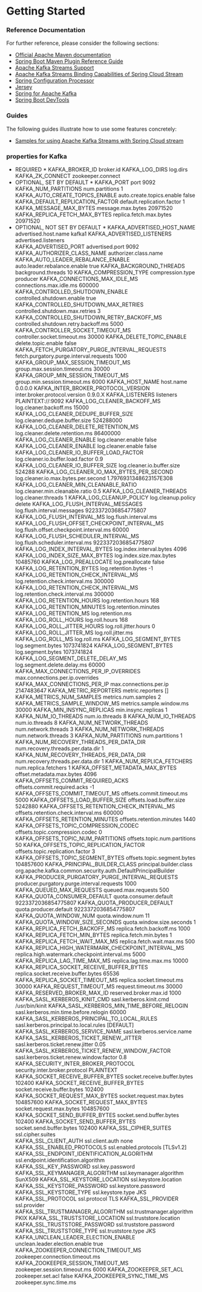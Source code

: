 # Getting Started

### Reference Documentation
For further reference, please consider the following sections:

* [Official Apache Maven documentation](https://maven.apache.org/guides/index.html)
* [Spring Boot Maven Plugin Reference Guide](https://docs.spring.io/spring-boot/docs/2.2.2.RELEASE/maven-plugin/)
* [Apache Kafka Streams Support](https://docs.spring.io/spring-kafka/docs/current/reference/html/_reference.html#kafka-streams)
* [Apache Kafka Streams Binding Capabilities of Spring Cloud Stream](https://docs.spring.io/spring-cloud-stream/docs/current/reference/htmlsingle/#_kafka_streams_binding_capabilities_of_spring_cloud_stream)
* [Spring Configuration Processor](https://docs.spring.io/spring-boot/docs/2.2.2.RELEASE/reference/htmlsingle/#configuration-metadata-annotation-processor)
* [Jersey](https://docs.spring.io/spring-boot/docs/2.2.2.RELEASE/reference/htmlsingle/#boot-features-jersey)
* [Spring for Apache Kafka](https://docs.spring.io/spring-boot/docs/2.2.2.RELEASE/reference/htmlsingle/#boot-features-kafka)
* [Spring Boot DevTools](https://docs.spring.io/spring-boot/docs/2.2.2.RELEASE/reference/htmlsingle/#using-boot-devtools)

### Guides
The following guides illustrate how to use some features concretely:

* [Samples for using Apache Kafka Streams with Spring Cloud stream](https://github.com/spring-cloud/spring-cloud-stream-samples/tree/master/kafka-streams-samples)


### properties for Kafka
* REQUIRED *
KAFKA_BROKER_ID	broker.id
KAFKA_LOG_DIRS	log.dirs
KAFKA_ZK_CONNECT	zookeeper.connect
* OPTIONAL, SET BY DEFAULT *
KAFKA_PORT	port	9092
KAFKA_NUM_PARTITIONS	num.partitions	1
KAFKA_AUTO_CREATE_TOPICS_ENABLE	auto.create.topics.enable	false
KAFKA_DEFAULT_REPLICATION_FACTOR	default.replication.factor	1
KAFKA_MESSAGE_MAX_BYTES	message.max.bytes	20971520
KAFKA_REPLICA_FETCH_MAX_BYTES	replica.fetch.max.bytes	20971520
* OPTIONAL, NOT SET BY DEFAULT *
KAFKA_ADVERTISED_HOST_NAME	advertised.host.name	kafka1
KAFKA_ADVERTISED_LISTENERS	advertised.listeners	
KAFKA_ADVERTISED_PORT	advertised.port	9092
KAFKA_AUTHORIZER_CLASS_NAME	authorizer.class.name	
KAFKA_AUTO_LEADER_REBALANCE_ENABLE	auto.leader.rebalance.enable	true
KAFKA_BACKGROUND_THREADS	background.threads	10
KAFKA_COMPRESSION_TYPE	compression.type	producer
KAFKA_CONNECTIONS_MAX_IDLE_MS	connections.max.idle.ms	600000
KAFKA_CONTROLLED_SHUTDOWN_ENABLE	controlled.shutdown.enable	true
KAFKA_CONTROLLED_SHUTDOWN_MAX_RETRIES	controlled.shutdown.max.retries	3
KAFKA_CONTROLLED_SHUTDOWN_RETRY_BACKOFF_MS	controlled.shutdown.retry.backoff.ms	5000
KAFKA_CONTROLLER_SOCKET_TIMEOUT_MS	controller.socket.timeout.ms	30000
KAFKA_DELETE_TOPIC_ENABLE	delete.topic.enable	false
KAFKA_FETCH_PURGATORY_PURGE_INTERVAL_REQUESTS	fetch.purgatory.purge.interval.requests	1000
KAFKA_GROUP_MAX_SESSION_TIMEOUT_MS	group.max.session.timeout.ms	30000
KAFKA_GROUP_MIN_SESSION_TIMEOUT_MS	group.min.session.timeout.ms	6000
KAFKA_HOST_NAME	host.name	0.0.0.0
KAFKA_INTER_BROKER_PROTOCOL_VERSION	inter.broker.protocol.version	0.9.0.X
KAFKA_LISTENERS	listeners	PLAINTEXT://:9092
KAFKA_LOG_CLEANER_BACKOFF_MS	log.cleaner.backoff.ms	15000
KAFKA_LOG_CLEANER_DEDUPE_BUFFER_SIZE	log.cleaner.dedupe.buffer.size	524288000
KAFKA_LOG_CLEANER_DELETE_RETENTION_MS	log.cleaner.delete.retention.ms	86400000
KAFKA_LOG_CLEANER_ENABLE	log.cleaner.enable	false
KAFKA_LOG_CLEANER_ENABLE	log.cleaner.enable	false
KAFKA_LOG_CLEANER_IO_BUFFER_LOAD_FACTOR	log.cleaner.io.buffer.load.factor	0.9
KAFKA_LOG_CLEANER_IO_BUFFER_SIZE	log.cleaner.io.buffer.size	524288
KAFKA_LOG_CLEANER_IO_MAX_BYTES_PER_SECOND	log.cleaner.io.max.bytes.per.second	1.7976931348623157E308
KAFKA_LOG_CLEANER_MIN_CLEANABLE_RATIO	log.cleaner.min.cleanable.ratio	0.5
KAFKA_LOG_CLEANER_THREADS	log.cleaner.threads	1
KAFKA_LOG_CLEANUP_POLICY	log.cleanup.policy	delete
KAFKA_LOG_FLUSH_INTERVAL_MESSAGES	log.flush.interval.messages	9223372036854775807
KAFKA_LOG_FLUSH_INTERVAL_MS	log.flush.interval.ms	
KAFKA_LOG_FLUSH_OFFSET_CHECKPOINT_INTERVAL_MS	log.flush.offset.checkpoint.interval.ms	60000
KAFKA_LOG_FLUSH_SCHEDULER_INTERVAL_MS	log.flush.scheduler.interval.ms	9223372036854775807
KAFKA_LOG_INDEX_INTERVAL_BYTES	log.index.interval.bytes	4096
KAFKA_LOG_INDEX_SIZE_MAX_BYTES	log.index.size.max.bytes	10485760
KAFKA_LOG_PREALLOCATE	log.preallocate	false
KAFKA_LOG_RETENTION_BYTES	log.retention.bytes	-1
KAFKA_LOG_RETENTION_CHECK_INTERVAL_MS	log.retention.check.interval.ms	300000
KAFKA_LOG_RETENTION_CHECK_INTERVAL_MS	log.retention.check.interval.ms	300000
KAFKA_LOG_RETENTION_HOURS	log.retention.hours	168
KAFKA_LOG_RETENTION_MINUTES	log.retention.minutes	
KAFKA_LOG_RETENTION_MS	log.retention.ms	
KAFKA_LOG_ROLL_HOURS	log.roll.hours	168
KAFKA_LOG_ROLL_JITTER_HOURS	log.roll.jitter.hours	0
KAFKA_LOG_ROLL_JITTER_MS	log.roll.jitter.ms	
KAFKA_LOG_ROLL_MS	log.roll.ms	
KAFKA_LOG_SEGMENT_BYTES	log.segment.bytes	1073741824
KAFKA_LOG_SEGMENT_BYTES	log.segment.bytes	1073741824
KAFKA_LOG_SEGMENT_DELETE_DELAY_MS	log.segment.delete.delay.ms	60000
KAFKA_MAX_CONNECTIONS_PER_IP_OVERRIDES	max.connections.per.ip.overrides	
KAFKA_MAX_CONNECTIONS_PER_IP	max.connections.per.ip	2147483647
KAFKA_METRIC_REPORTERS	metric.reporters	[]
KAFKA_METRICS_NUM_SAMPLES	metrics.num.samples	2
KAFKA_METRICS_SAMPLE_WINDOW_MS	metrics.sample.window.ms	30000
KAFKA_MIN_INSYNC_REPLICAS	min.insync.replicas	1
KAFKA_NUM_IO_THREADS	num.io.threads	8
KAFKA_NUM_IO_THREADS	num.io.threads	8
KAFKA_NUM_NETWORK_THREADS	num.network.threads	3
KAFKA_NUM_NETWORK_THREADS	num.network.threads	3
KAFKA_NUM_PARTITIONS	num.partitions	1
KAFKA_NUM_RECOVERY_THREADS_PER_DATA_DIR	num.recovery.threads.per.data.dir	1
KAFKA_NUM_RECOVERY_THREADS_PER_DATA_DIR	num.recovery.threads.per.data.dir	1
KAFKA_NUM_REPLICA_FETCHERS	num.replica.fetchers	1
KAFKA_OFFSET_METADATA_MAX_BYTES	offset.metadata.max.bytes	4096
KAFKA_OFFSETS_COMMIT_REQUIRED_ACKS	offsets.commit.required.acks	-1
KAFKA_OFFSETS_COMMIT_TIMEOUT_MS	offsets.commit.timeout.ms	5000
KAFKA_OFFSETS_LOAD_BUFFER_SIZE	offsets.load.buffer.size	5242880
KAFKA_OFFSETS_RETENTION_CHECK_INTERVAL_MS	offsets.retention.check.interval.ms	600000
KAFKA_OFFSETS_RETENTION_MINUTES	offsets.retention.minutes	1440
KAFKA_OFFSETS_TOPIC_COMPRESSION_CODEC	offsets.topic.compression.codec	0
KAFKA_OFFSETS_TOPIC_NUM_PARTITIONS	offsets.topic.num.partitions	50
KAFKA_OFFSETS_TOPIC_REPLICATION_FACTOR	offsets.topic.replication.factor	3
KAFKA_OFFSETS_TOPIC_SEGMENT_BYTES	offsets.topic.segment.bytes	104857600
KAFKA_PRINCIPAL_BUILDER_CLASS	principal.builder.class	org.apache.kafka.common.security.auth.DefaultPrincipalBuilder
KAFKA_PRODUCER_PURGATORY_PURGE_INTERVAL_REQUESTS	producer.purgatory.purge.interval.requests	1000
KAFKA_QUEUED_MAX_REQUESTS	queued.max.requests	500
KAFKA_QUOTA_CONSUMER_DEFAULT	quota.consumer.default	9223372036854775807
KAFKA_QUOTA_PRODUCER_DEFAULT	quota.producer.default	9223372036854775807
KAFKA_QUOTA_WINDOW_NUM	quota.window.num	11
KAFKA_QUOTA_WINDOW_SIZE_SECONDS	quota.window.size.seconds	1
KAFKA_REPLICA_FETCH_BACKOFF_MS	replica.fetch.backoff.ms	1000
KAFKA_REPLICA_FETCH_MIN_BYTES	replica.fetch.min.bytes	1
KAFKA_REPLICA_FETCH_WAIT_MAX_MS	replica.fetch.wait.max.ms	500
KAFKA_REPLICA_HIGH_WATERMARK_CHECKPOINT_INTERVAL_MS	replica.high.watermark.checkpoint.interval.ms	5000
KAFKA_REPLICA_LAG_TIME_MAX_MS	replica.lag.time.max.ms	10000
KAFKA_REPLICA_SOCKET_RECEIVE_BUFFER_BYTES	replica.socket.receive.buffer.bytes	65536
KAFKA_REPLICA_SOCKET_TIMEOUT_MS	replica.socket.timeout.ms	30000
KAFKA_REQUEST_TIMEOUT_MS	request.timeout.ms	30000
KAFKA_RESERVED_BROKER_MAX_ID	reserved.broker.max.id	1000
KAFKA_SASL_KERBEROS_KINIT_CMD	sasl.kerberos.kinit.cmd	/usr/bin/kinit
KAFKA_SASL_KERBEROS_MIN_TIME_BEFORE_RELOGIN	sasl.kerberos.min.time.before.relogin	60000
KAFKA_SASL_KERBEROS_PRINCIPAL_TO_LOCAL_RULES	sasl.kerberos.principal.to.local.rules	[DEFAULT]
KAFKA_SASL_KERBEROS_SERVICE_NAME	sasl.kerberos.service.name	
KAFKA_SASL_KERBEROS_TICKET_RENEW_JITTER	sasl.kerberos.ticket.renew.jitter	0.05
KAFKA_SASL_KERBEROS_TICKET_RENEW_WINDOW_FACTOR	sasl.kerberos.ticket.renew.window.factor	0.8
KAFKA_SECURITY_INTER_BROKER_PROTOCOL	security.inter.broker.protocol	PLAINTEXT
KAFKA_SOCKET_RECEIVE_BUFFER_BYTES	socket.receive.buffer.bytes	102400
KAFKA_SOCKET_RECEIVE_BUFFER_BYTES	socket.receive.buffer.bytes	102400
KAFKA_SOCKET_REQUEST_MAX_BYTES	socket.request.max.bytes	104857600
KAFKA_SOCKET_REQUEST_MAX_BYTES	socket.request.max.bytes	104857600
KAFKA_SOCKET_SEND_BUFFER_BYTES	socket.send.buffer.bytes	102400
KAFKA_SOCKET_SEND_BUFFER_BYTES	socket.send.buffer.bytes	102400
KAFKA_SSL_CIPHER_SUITES	ssl.cipher.suites	
KAFKA_SSL_CLIENT_AUTH	ssl.client.auth	none
KAFKA_SSL_ENABLED_PROTOCOLS	ssl.enabled.protocols	[TLSv1.2]
KAFKA_SSL_ENDPOINT_IDENTIFICATION_ALGORITHM	ssl.endpoint.identification.algorithm	
KAFKA_SSL_KEY_PASSWORD	ssl.key.password	
KAFKA_SSL_KEYMANAGER_ALGORITHM	ssl.keymanager.algorithm	SunX509
KAFKA_SSL_KEYSTORE_LOCATION	ssl.keystore.location	
KAFKA_SSL_KEYSTORE_PASSWORD	ssl.keystore.password	
KAFKA_SSL_KEYSTORE_TYPE	ssl.keystore.type	JKS
KAFKA_SSL_PROTOCOL	ssl.protocol	TLS
KAFKA_SSL_PROVIDER	ssl.provider	
KAFKA_SSL_TRUSTMANAGER_ALGORITHM	ssl.trustmanager.algorithm	PKIX
KAFKA_SSL_TRUSTSTORE_LOCATION	ssl.truststore.location	
KAFKA_SSL_TRUSTSTORE_PASSWORD	ssl.truststore.password	
KAFKA_SSL_TRUSTSTORE_TYPE	ssl.truststore.type	JKS
KAFKA_UNCLEAN_LEADER_ELECTION_ENABLE	unclean.leader.election.enable	true
KAFKA_ZOOKEEPER_CONNECTION_TIMEOUT_MS	zookeeper.connection.timeout.ms	
KAFKA_ZOOKEEPER_SESSION_TIMEOUT_MS	zookeeper.session.timeout.ms	6000
KAFKA_ZOOKEEPER_SET_ACL	zookeeper.set.acl	false
KAFKA_ZOOKEEPER_SYNC_TIME_MS	zookeeper.sync.time.ms